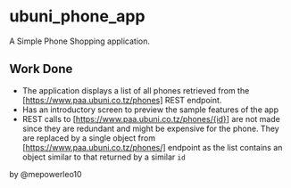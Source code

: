 # ubuni_phone_app

A Simple Phone Shopping application.

## Work Done

- The application displays a list of all phones retrieved from the [https://www.paa.ubuni.co.tz/phones] REST endpoint.
- Has an introductory screen to preview the sample features of the app
- REST calls to [https://www.paa.ubuni.co.tz/phones/{id}] are not made since they are redundant and might be expensive for the phone. They are replaced by a single object from [https://www.paa.ubuni.co.tz/phones/] endpoint as the list contains an object similar to that returned by a similar `id`

by @mepowerleo10
